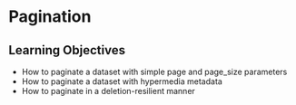 # Pagination

## Learning Objectives
* How to paginate a dataset with simple page and page_size parameters
* How to paginate a dataset with hypermedia metadata
* How to paginate in a deletion-resilient manner
